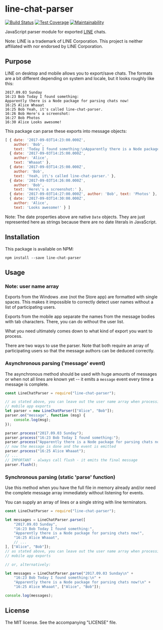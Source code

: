 # line-chat-parser

[![Build Status](https://travis-ci.org/meyfa/line-chat-parser.svg?branch=master)](https://travis-ci.org/meyfa/line-chat-parser)
[![Test Coverage](https://api.codeclimate.com/v1/badges/b8bc10ac14103c158e75/test_coverage)](https://codeclimate.com/github/meyfa/line-chat-parser/test_coverage)
[![Maintainability](https://api.codeclimate.com/v1/badges/b8bc10ac14103c158e75/maintainability)](https://codeclimate.com/github/meyfa/line-chat-parser/maintainability)

JavaScript parser module for exported [LINE](https://line.me/) chats.

Note: LINE is a trademark of LINE Corporation. This project is neither
affiliated with nor endorsed by LINE Corporation.

## Purpose

LINE on desktop and mobile allows you to export/save chats. The formats are a
bit different depending on system and locale, but it looks roughly like this:

```
2017.09.03 Sunday
16:23 Bob Today I found something:
Apparently there is a Node package for parsing chats now!
16:25 Alice Whaaat
16:25 Bob Yeah, it's called line-chat-parser.
16:26 Bob Here's a screenshot:
16:27 Bob Photos
16:30 Alice Looks awesome!
```

This package can parse these exports into message objects:

```javascript
[ { date: '2017-09-03T14:23:00.000Z',
    author: 'Bob',
    text: 'Today I found something:\nApparently there is a Node package for parsing chats now!' },
  { date: '2017-09-03T14:25:00.000Z',
    author: 'Alice',
    text: 'Whaaat' },
  { date: '2017-09-03T14:25:00.000Z',
    author: 'Bob',
    text: 'Yeah, it\'s called line-chat-parser.' },
  { date: '2017-09-03T14:26:00.000Z',
    author: 'Bob',
    text: 'Here\'s a screenshot:' },
  { date: '2017-09-03T14:27:00.000Z', author: 'Bob', text: 'Photos' },
  { date: '2017-09-03T14:30:00.000Z',
    author: 'Alice',
    text: 'Looks awesome!' } ]
```

Note: The date properties above are native `Date` objects. They are just
represented here as strings because there are no date literals in JavaScript.

## Installation

This package is available on NPM:

```
npm install --save line-chat-parser
```

## Usage

### Note: user name array

Exports from the Windows .exe (not the Store app) are formatted with single
spaces. This makes it impossible to correctly detect user names without a list
of participating users.

Exports from the mobile app separate the names from the message bodies with tab
characters. There, you can do without the user list.

What you need ultimately comes down to what kind of export you want to process.

There are two ways to use the parser. Note that both require an array of
participating users so that the message authors can be deduced correctly.

### Asynchronous parsing ('message' event)

The asynchronous method should be used with huge amounts of messages or when not
all lines are known yet -- it emits a `message` event every time a message is
complete.

```javascript
const LineChatParser = require("line-chat-parser");

// as stated above, you can leave out the user name array when processing
// mobile app exports
let parser = new LineChatParser(["Alice", "Bob"]);
parser.on("message", function (msg) {
    console.log(msg);
});

parser.process("2017.09.03 Sunday");
parser.process("16:23 Bob Today I found something:");
parser.process("Apparently there is a Node package for parsing chats now!");
// now the message is done and the event is emitted
parser.process("16:25 Alice Whaaat");
// ...
// IMPORTANT - always call flush - it emits the final message
parser.flush();
```

### Synchronous parsing (static 'parse' function)

Use this method when you have the full file in memory already and/or need the
complete message array immediately without listening for events.

You can supply an array of lines or a single string with line terminators.

```javascript
const LineChatParser = require("line-chat-parser");

let messages = LineChatParser.parse([
    "2017.09.03 Sunday",
    "16:23 Bob Today I found something:",
    "Apparently there is a Node package for parsing chats now!",
    "16:25 Alice Whaaat",
    // ...
], ["Alice", "Bob"]);
// as stated above, you can leave out the user name array when processing
// mobile app exports

// or, alternatively:

let messages = LineChatParser.parse("2017.09.03 Sunday\n" +
    "16:23 Bob Today I found something:\n" +
    "Apparently there is a Node package for parsing chats now!\n" +
    "16:25 Alice Whaaat", ["Alice", "Bob"]);

console.log(messages);
```

## License

The MIT license. See the accompanying "LICENSE" file.
